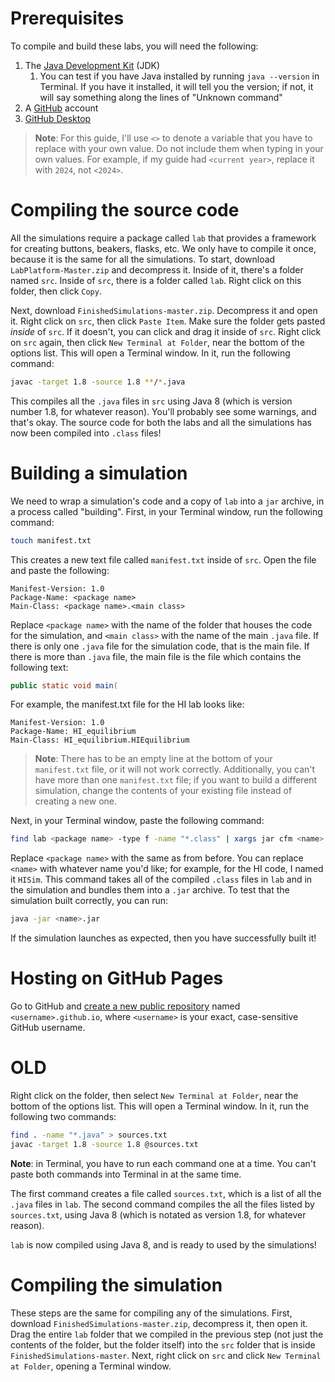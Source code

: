 # Prerequisites

To compile and build these labs, you will need the following:

1. The [Java Development Kit](https://www.oracle.com/java/technologies/downloads/) (JDK)
    1. You can test if you have Java installed by running `java --version` in Terminal. If you have it installed, it will tell you the version; if not, it will say something along the lines of "Unknown command"
2. A [GitHub](https://github.com/) account
3. [GitHub Desktop](https://desktop.github.com/)

> **Note**: For this guide, I'll use `<>` to denote a variable that you have to replace with your own value. Do not include them when typing in your own values. For example, if my guide had `<current year>`, replace it with `2024`, not `<2024>`.

# Compiling the source code

All the simulations require a package called `lab` that provides a framework for creating buttons, beakers, flasks, etc. We only have to compile it once, because it is the same for all the simulations. To start, download `LabPlatform-Master.zip` and decompress it. Inside of it, there's a folder named `src`. Inside of `src`, there is a folder called `lab`. Right click on this folder, then click `Copy`.

Next, download `FinishedSimulations-master.zip`. Decompress it and open it. Right click on `src`, then click `Paste Item`. Make sure the folder gets pasted *inside* of `src`. If it doesn't, you can click and drag it inside of `src`. Right click on `src` again, then click `New Terminal at Folder`, near the bottom of the options list. This will open a Terminal window. In it, run the following command:

```bash
javac -target 1.8 -source 1.8 **/*.java
```

This compiles all the `.java` files in `src` using Java 8 (which is version number 1.8, for whatever reason). You'll probably see some warnings, and that's okay. The source code for both the labs and all the simulations has now been compiled into `.class` files!

# Building a simulation

We need to wrap a simulation's code and a copy of `lab` into a `jar` archive, in a process called "building". First, in your Terminal window, run the following command:

```bash
touch manifest.txt
```

This creates a new text file called `manifest.txt` inside of `src`. Open the file and paste the following:

```
Manifest-Version: 1.0
Package-Name: <package name>
Main-Class: <package name>.<main class>

```

Replace `<package name>` with the name of the folder that houses the code for the simulation, and `<main class>` with the name of the main `.java` file. If there is only one `.java` file for the simulation code, that is the main file. If there is more than `.java` file, the main file is the file which contains the following text:

```java
public static void main(
```

For example, the manifest.txt file for the HI lab looks like:

```
Manifest-Version: 1.0
Package-Name: HI_equilibrium
Main-Class: HI_equilibrium.HIEquilibrium

```

> **Note**: There has to be an empty line at the bottom of your `manifest.txt` file, or it will not work correctly. Additionally, you can't have more than one `manifest.txt` file; if you want to build a different simulation, change the contents of your existing file instead of creating a new one.

Next, in your Terminal window, paste the following command:

```bash
find lab <package name> -type f -name "*.class" | xargs jar cfm <name>.jar manifest.txt
```

Replace `<package name>` with the same as from before. You can replace `<name>` with whatever name you'd like; for example, for the HI code, I named it `HISim`. This command takes all of the compiled `.class` files in `lab` and in the simulation and bundles them into a `.jar` archive. To test that the simulation built correctly, you can run:

```bash
java -jar <name>.jar
```

If the simulation launches as expected, then you have successfully built it!

# Hosting on GitHub Pages

Go to GitHub and [create a new public repository](https://github.com/new) named `<username>.github.io`, where `<username>` is your exact, case-sensitive GitHub username. 

# OLD


Right click on the folder, then select `New Terminal at Folder`, near the bottom of the options list. This will open a Terminal window. In it, run the following two commands:

```bash
find . -name "*.java" > sources.txt
javac -target 1.8 -source 1.8 @sources.txt
```

**Note**: in Terminal, you have to run each command one at a time. You can't paste both commands into Terminal in at the same time.

The first command creates a file called `sources.txt`, which is a list of all the `.java` files in `lab`. The second command compiles the all the files listed by `sources.txt`, using Java 8 (which is notated as version 1.8, for whatever reason). 

`lab` is now compiled using Java 8, and is ready to used by the simulations!

# Compiling the simulation

These steps are the same for compiling any of the simulations. First, download `FinishedSimulations-master.zip`, decompress it, then open it. Drag the entire `lab` folder that we compiled in the previous step (not just the contents of the folder, but the folder itself) into the `src` folder that is inside `FinishedSimulations-master`. Next, right click on `src` and click `New Terminal at Folder`, opening a Terminal window.